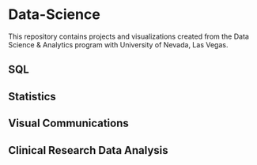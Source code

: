 # Data-Science
This repository contains projects and visualizations created from the Data Science & Analytics program with University of Nevada, Las Vegas.

## SQL

## Statistics

## Visual Communications

## Clinical Research Data Analysis
